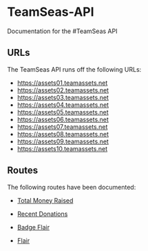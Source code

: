 # TeamSeas-API
Documentation for the #TeamSeas API

## URLs
The TeamSeas API runs off the following URLs:
* https://assets01.teamassets.net
* https://assets02.teamassets.net
* https://assets03.teamassets.net
* https://assets04.teamassets.net
* https://assets05.teamassets.net
* https://assets06.teamassets.net
* https://assets07.teamassets.net
* https://assets08.teamassets.net
* https://assets09.teamassets.net
* https://assets10.teamassets.net

## Routes
The following routes have been documented:
* [Total Money Raised](routes/json/donation_total.md)
* [Recent Donations](routes/json/lb_recent.md)

* [Badge Flair](routes/assets/badges/flair.md)
* [Flair](routes/images/flair.md)
